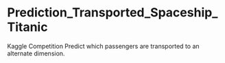 # Prediction_Transported_Spaceship_Titanic
Kaggle Competition Predict which passengers are transported to an alternate dimension.
